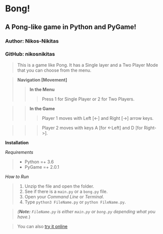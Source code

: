 # Bong!
## A Pong-like game in Python and PyGame!
### Author: Nikos-Nikitas
### GitHub: nikosnikitas

>This is a game like Pong. It has a Single layer and a Two Player Mode that you can choose from the menu.

>**Navigation [Movement]**
>> **In the Menu** 
>>>Press 1 for Single Player or 2 for Two Players.

>> **In the Game**
>>> Player 1 moves with Left [<-] and Right [->] arrow keys.

>>> Player 2 moves with keys A [for <-Left] and D [for Right->].

**Installation**

*Requirements*
>  - Python =+ 3.6
>  - PyGame =+ 2.0.1

*How to Run*
> 1. Unzip the file and open the folder.
> 1. See if there is a `main.py` or a `bong.py` file.
> 1. Open your *Command Line* or *Terminal*.
> 1. Type `python3 FileName.py` or 
`python FileName.py`.

>*(**Note:** `FileName.py` is either `main.py` or `bong.py` depending what you have.*)

> You can also [try it online](https://replit.com/@nikosnikitas/BongGameByNik#main.py)
